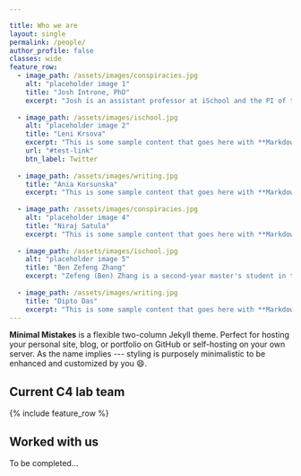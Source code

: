 ```yaml
---

title: Who we are
layout: single 
permalink: /people/
author_profile: false
classes: wide
feature_row:
  - image_path: /assets/images/conspiracies.jpg
    alt: "placeholder image 1"
    title: "Josh Introne, PhD"
    excerpt: "Josh is an assistant professor at iSchool and the PI of the lab."
    
  - image_path: /assets/images/ischool.jpg
    alt: "placeholder image 2"
    title: "Leni Krsova"
    excerpt: "This is some sample content that goes here with **Markdown** formatting."
    url: "#test-link"
    btn_label: Twitter
    
  - image_path: /assets/images/writing.jpg
    title: "Ania Korsunska"
    excerpt: "This is some sample content that goes here with **Markdown** formatting."
    
  - image_path: /assets/images/conspiracies.jpg
    alt: "placeholder image 4"
    title: "Niraj Satula"
    excerpt: "This is some sample content that goes here with **Markdown** formatting."
    
  - image_path: /assets/images/ischool.jpg
    alt: "placeholder image 5"
    title: "Ben Zefeng Zhang"
    excerpt: "Zefeng (Ben) Zhang is a second-year master's student in the School of Information Studies at Syracuse University. His research interest lies in the field of Human-Centered Computing (HCI) and Information and Communication Technology for Development (IC4TD). His current research explores the relationship between socio-technical systems and inclusion. Zhang hopes to improve access, participation, collaboration, and innovation among people, and subsequently reduce social disparities through his research. Prior to joining Syracuse University, he worked as a feature writer and columnist at China Daily, China's leading English-language news outlet."
    
  - image_path: /assets/images/writing.jpg
    title: "Dipto Das"
    excerpt: "This is some sample content that goes here with **Markdown** formatting."
---
```


**Minimal Mistakes** is a flexible two-column Jekyll theme. Perfect for hosting your personal site, blog, or portfolio on GitHub or self-hosting on your own server. As the name implies --- styling is purposely minimalistic to be enhanced and customized by you :smile:.

## Current C4 lab team
{% include feature_row %}

## Worked with us
To be completed...



